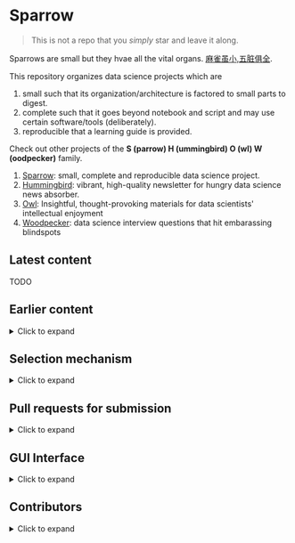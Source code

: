 # Sparrow

> This is not a repo that you *simply* star and leave it along.

Sparrows are small but they hvae all the vital organs. [麻雀虽小,五脏俱全](https://bit.ly/2FMQH54).

This repository organizes data science projects which are 
1. small such that its organization/architecture is factored to small parts to digest.
2. complete such that it goes beyond notebook and script and may use certain software/tools (deliberately).
3. reproducible that a learning guide is provided.

Check out other projects of the **S (parrow) H (ummingbird) O (wl) W (oodpecker)** family.

1. [Sparrow](https://github.com/rongpenl/sparrow):  small, complete and reproducible data science project.
2. [Hummingbird](https://github.com/rongpenl/hummingbird): vibrant, high-quality newsletter for hungry data science news absorber.
3. [Owl](https://github.com/rongpenl/owl): Insightful, thought-provoking materials for data scientists' intellectual enjoyment
4. [Woodpecker](https://github.com/rongpenl/woodpecker): data science interview questions that hit embarassing blindspots

## Latest content
TODO

## Earlier content

<details>
  <summary>Click to expand</summary>

  TODO
</details>

## Selection mechanism
<details>
  <summary>Click to expand</summary>

  TODO
</details>

## Pull requests for submission
<details>
  <summary>Click to expand</summary>

  TODO
</details>

## GUI Interface
<details>
  <summary>Click to expand</summary>

  TODO
</details>

## Contributors

<details>
  <summary>Click to expand</summary>

  TODO
</details>

